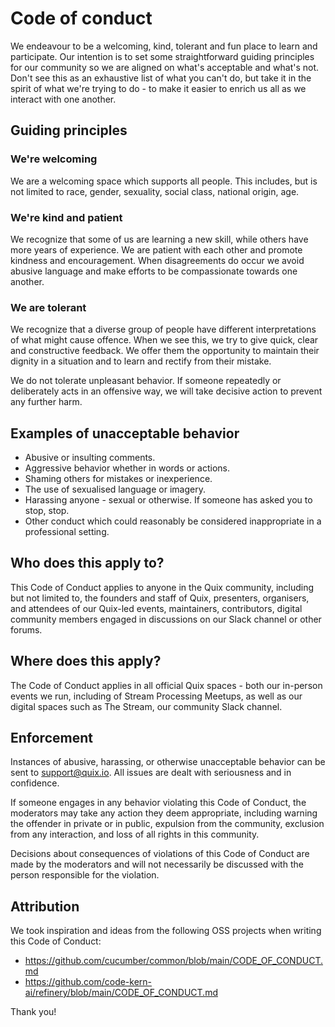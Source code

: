 # Code of conduct

We endeavour to be a welcoming, kind, tolerant and fun place to learn and participate. Our intention is to set some straightforward guiding principles for our community so we are aligned on what's acceptable and what's not. Don't see this as an exhaustive list of what you can't do, but take it in the spirit of what we're trying to do - to make it easier to enrich us all as we interact with one another.

## Guiding principles

### We're welcoming

We are a welcoming space which supports all people. This includes, but is not limited to race, gender, sexuality, social class, national origin, age.

### We're kind and patient

We recognize that some of us are learning a new skill, while others have more years of experience. We are patient with each other and promote kindness and encouragement. When disagreements do occur we avoid abusive language and make efforts to be compassionate towards one another.

### We are tolerant

We recognize that a diverse group of people have different interpretations of what might cause offence. When we see this, we try to give quick, clear and constructive feedback. We offer them the opportunity to maintain their dignity in a situation and to learn and rectify from their mistake.

We do not tolerate unpleasant behavior. If someone repeatedly or deliberately acts in an offensive way, we will take decisive action to prevent any further harm.

## Examples of unacceptable behavior

- Abusive or insulting comments.
- Aggressive behavior whether in words or actions.
- Shaming others for mistakes or inexperience.
- The use of sexualised language or imagery.
- Harassing anyone - sexual or otherwise. If someone has asked you to stop, stop.
- Other conduct which could reasonably be considered inappropriate in a professional setting.


## Who does this apply to?

This Code of Conduct applies to anyone in the Quix community, including but not limited to, the founders and staff of Quix, presenters, organisers, and attendees of our Quix-led events, maintainers, contributors, digital community members engaged in discussions on our Slack channel or other forums.

## Where does this apply?

The Code of Conduct applies in all official Quix spaces - both our in-person events we run, including of Stream Processing Meetups, as well as our digital spaces such as The Stream, our community Slack channel.

## Enforcement

Instances of abusive, harassing, or otherwise unacceptable behavior can be sent to support@quix.io. All issues are dealt with seriousness and in confidence.

If someone engages in any behavior violating this Code of Conduct, the moderators may take any action they deem appropriate, including warning the offender in private or in public, expulsion from the community, exclusion from any interaction, and loss of all rights in this community.

Decisions about consequences of violations of this Code of Conduct are made by the moderators and will not necessarily be discussed with the person responsible for the violation.

## Attribution

We took inspiration and ideas from the following OSS projects when writing this Code of Conduct:

- https://github.com/cucumber/common/blob/main/CODE_OF_CONDUCT.md
- https://github.com/code-kern-ai/refinery/blob/main/CODE_OF_CONDUCT.md

Thank you!
